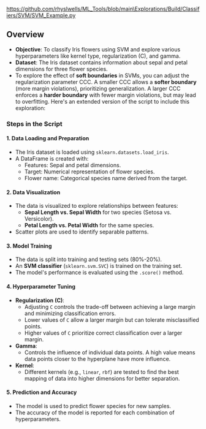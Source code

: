 https://github.com/rhyslwells/ML_Tools/blob/main\Explorations/Build/Classifiers/SVM/SVM_Example.py

## **Overview**

- **Objective**: To classify Iris flowers using SVM and explore various hyperparameters like kernel type, regularization (C), and gamma.
- **Dataset**: The Iris dataset contains information about sepal and petal dimensions for three flower species.
- To explore the effect of **soft boundaries** in SVMs, you can adjust the regularization parameter CCC. A smaller CCC allows a **softer boundary** (more margin violations), prioritizing generalization. A larger CCC enforces a **harder boundary** with fewer margin violations, but may lead to overfitting. Here's an extended version of the script to include this exploration:

### **Steps in the Script**

#### 1. **Data Loading and Preparation**

- The Iris dataset is loaded using `sklearn.datasets.load_iris`.
- A DataFrame is created with:
    - Features: Sepal and petal dimensions.
    - Target: Numerical representation of flower species.
    - Flower name: Categorical species name derived from the target.

#### 2. **Data Visualization**

- The data is visualized to explore relationships between features:
    - **Sepal Length vs. Sepal Width** for two species (Setosa vs. Versicolor).
    - **Petal Length vs. Petal Width** for the same species.
- Scatter plots are used to identify separable patterns.

#### 3. **Model Training**

- The data is split into training and testing sets (80%-20%).
- An **SVM classifier** (`sklearn.svm.SVC`) is trained on the training set.
- The model's performance is evaluated using the `.score()` method.

#### 4. **Hyperparameter Tuning**

- **Regularization (C)**:
    - Adjusting `C` controls the trade-off between achieving a large margin and minimizing classification errors.
    - Lower values of `C` allow a larger margin but can tolerate misclassified points.
    - Higher values of `C` prioritize correct classification over a larger margin.
- **Gamma**:
    - Controls the influence of individual data points. A high value means data points closer to the hyperplane have more influence.
- **Kernel**:
    - Different kernels (e.g., `linear`, `rbf`) are tested to find the best mapping of data into higher dimensions for better separation.

#### 5. **Prediction and Accuracy**

- The model is used to predict flower species for new samples.
- The accuracy of the model is reported for each combination of hyperparameters.